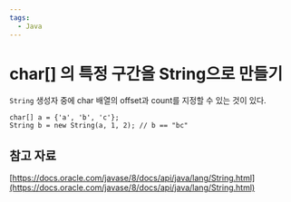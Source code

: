 ```yaml
---
tags:
  - Java
---
```

# char[] 의 특정 구간을 String으로 만들기

`String` 생성자 중에 char 배열의 offset과 count를 지정할 수 있는 것이 있다.

```
char[] a = {'a', 'b', 'c'};
String b = new String(a, 1, 2); // b == "bc"

```

## 참고 자료

[https://docs.oracle.com/javase/8/docs/api/java/lang/String.html](https://docs.oracle.com/javase/8/docs/api/java/lang/String.html)